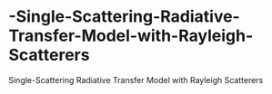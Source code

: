 # -Single-Scattering-Radiative-Transfer-Model-with-Rayleigh-Scatterers
 Single-Scattering Radiative Transfer Model with Rayleigh Scatterers
